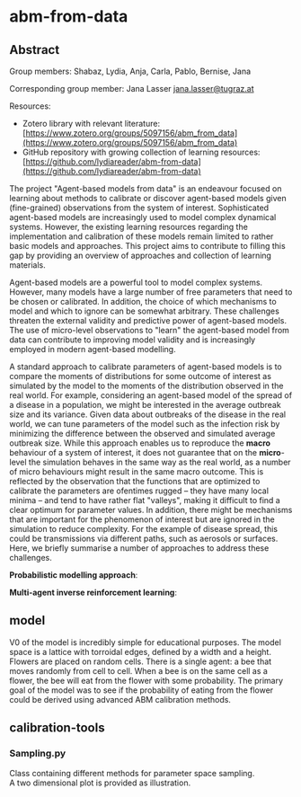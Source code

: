 # abm-from-data

## Abstract
Group members: Shabaz, Lydia, Anja, Carla, Pablo, Bernise, Jana 

Corresponding group member: Jana Lasser jana.lasser@tugraz.at  

Resources:  
* Zotero library with relevant literature: [https://www.zotero.org/groups/5097156/abm_from_data](https://www.zotero.org/groups/5097156/abm_from_data)
* GitHub repository with growing collection of learning resources: [https://github.com/lydiareader/abm-from-data](https://github.com/lydiareader/abm-from-data) 

The project "Agent-based models from data" is an endeavour focused on learning about methods to calibrate or discover agent-based models given (fine-grained) observations from the system of interest. Sophisticated agent-based models are increasingly used to model complex dynamical systems. However, the existing learning resources regarding the implementation and calibration of these models remain limited to rather basic models and approaches. This project aims to contribute to filling this gap by providing an overview of approaches and collection of learning materials.

Agent-based models are a powerful tool to model complex systems. However, many models have a large number of free parameters that need to be chosen or calibrated. In addition, the choice of which mechanisms to model and which to ignore can be somewhat arbitrary. These challenges threaten the external validity and predictive power of agent-based models. The use of micro-level observations to "learn" the agent-based model from data can contribute to improving model validity and is increasingly employed in modern agent-based modelling.

A standard approach to calibrate parameters of agent-based models is to compare the moments of distributions for some outcome of interest as simulated by the model to the moments of the distribution observed in the real world. For example, considering an agent-based model of the spread of a disease in a population, we might be interested in the average outbreak size and its variance. Given data about outbreaks of the disease in the real world, we can tune parameters of the model such as the infection risk by minimizing the difference between the observed and simulated average outbreak size. While this approach enables us to reproduce the **macro** behaviour of a system of interest, it does not guarantee that on the **micro**-level the simulation behaves in the same way as the real world, as a number of micro behaviours might result in the same macro outcome. This is reflected by the observation that the functions that are optimized to calibrate the parameters are ofentimes rugged – they have many local minima – and tend to have rather flat "valleys", making it difficult to find a clear optimum for parameter values. In addition, there might be mechanisms that are important for the phenomenon of interest but are ignored in the simulation to reduce complexity. For the example of disease spread, this could be transmissions via different paths, such as aerosols or surfaces. Here, we briefly summarise a number of approaches to address these challenges.

**Probabilistic modelling approach**:

**Multi-agent inverse reinforcement learning**:


## model
V0 of the model is incredibly simple for educational purposes. The model space is a lattice with torroidal edges, defined by a width and a height. Flowers are placed on random cells. There is a single agent: a bee that moves randomly from cell to cell. When a bee is on the same cell as a flower, the bee will eat from the flower with some probability. The primary goal of the model was to see if the probability of eating from the flower could be derived using advanced ABM calibration methods.

## calibration-tools

### Sampling.py

Class containing different methods for parameter space sampling.  
A two dimensional plot is provided as illustration.
